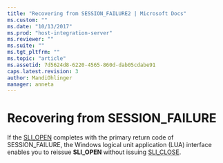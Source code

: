 ```yaml
---
title: "Recovering from SESSION_FAILURE2 | Microsoft Docs"
ms.custom: ""
ms.date: "10/13/2017"
ms.prod: "host-integration-server"
ms.reviewer: ""
ms.suite: ""
ms.tgt_pltfrm: ""
ms.topic: "article"
ms.assetid: 7d5624d8-6220-4565-860d-dab05cdabe91
caps.latest.revision: 3
author: MandiOhlinger
manager: anneta
---
```

# Recovering from SESSION_FAILURE
If the [SLI_OPEN](../core/sli-open.md) completes with the primary return code of SESSION_FAILURE, the Windows logical unit application (LUA) interface enables you to reissue **SLI_OPEN** without issuing [SLI_CLOSE](../core/sli-close.md).